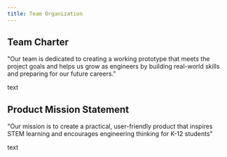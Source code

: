 ```yaml
---
title: Team Organization
---
```


## Team Charter

"Our team is dedicated to creating a working prototype that meets the project goals and helps us grow as engineers by building real-world skills and preparing for our future careers."

text

## Product Mission Statement

"Our mission is to create a practical, user-friendly product that inspires STEM learning and encourages engineering thinking for K-12 students"

text

